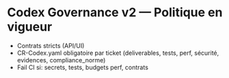 ﻿# Codex Governance v2 — Politique en vigueur
- Contrats stricts (API/UI)
- CR-Codex.yaml obligatoire par ticket (deliverables, tests, perf, sécurité, evidences, compliance_norme)
- Fail CI si: secrets, tests, budgets perf, contrats
